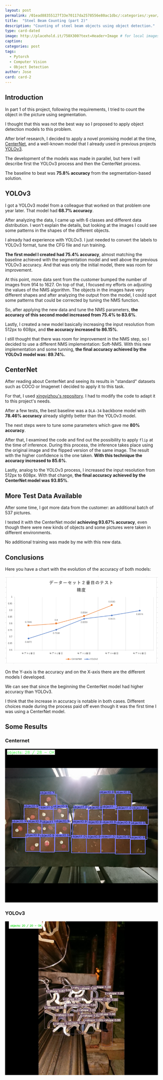 ```yaml
---
layout: post
permalink: /01ead88355127f33e70117da2578556e80ac1dbc/:categories/:year/:month/:day/:title:output_ext
title:  "Steel Beam Counting (part 2)"
description: "Counting of steel beam objects using object detection."
type: card-dated
image: http://placehold.it/750X300?text=Header+Image # for local images, place in /assets/img/posts/
caption: 
categories: post
tags: 
  - Pytorch
  - Computer Vision
  - Object Detection
author: Jose
card: card-2
---
```


## Introduction

In part 1 of this project, following the requirements, I tried to count the object in the picture using segmentation.

I thought that this was not the best way so I proposed to apply object detection models to this problem.

After brief research, I decided to apply a novel promising model at the time, [CenterNet](https://github.com/xingyizhou/CenterNet), and a well-known model that I already used in previous projects [YOLOv3](https://github.com/AlexeyAB/darknet).

The development of the models was made in parallel, but here I will describe first the YOLOv3 process and then the CenterNet process.

The baseline to beat was **75.8% accuracy** from the segmentation-based solution.

## YOLOv3

I got a YOLOv3 model from a colleague that worked on that problem one year later. That model had **68.7% accuracy**.

After analyzing the data, I came up with 6 classes and different data distribution. I won't explain the details, but looking at the images I could see some 
patterns in the shapes of the different objects.

I already had experience with YOLOv3. I just needed to convert the labels to YOLOv3 format, tune the CFG file and run training.

**The first model I created had 75.4% accuracy**, almost matching the baseline achieved with the segmentation model and well above the previous YOLOv3 accuracy. 
And that was only the initial model, there was room for improvement.

At this point, more data sent from the customer bumped the number of images from 914 to 1627. 
On top of that, I focused my efforts on adjusting the values of the NMS algorithm. 
The objects in the images have very different shapes and after analyzing the output from the model,
I could spot some patterns that could be corrected by tuning the NMS function.

So, after applying the new data and tune the NMS parameters, **the accuracy of this second model increased from 75.4% to 83.6%**.

Lastly, I created a new model basically increasing the input resolution from 512px to 608px, and **the accuracy increased to 86.15%**.

I still thought that there was room for improvement in the NMS step, so I decided to use a different NMS implementation: Soft-NMS.
With this new implementation and some tunning, **the final accuracy achieved by the YOLOv3 model was: 89.74%.**

## CenterNet

After reading about CenterNet and seeing its results in "standard" datasets such as COCO or Imagenet I decided to apply it to this task.

For that, I used [xingyizhou's repository](https://github.com/xingyizhou/CenterNet). I had to modify the code to adapt it to this project's needs.

After a few tests, the best baseline was a `DLA-34` backbone model with **78.46% accuracy** already slightly better than the YOLOv3 model.

The next steps were to tune some parameters which gave me **80% accuracy**. 

After that, I examined the code and find out the possibility to apply `flip` at the time of inference. During this process, the inference takes place 
using the original image and the flipped version of the same image. The result with the higher confidence is the one taken. 
**With this technique the accuracy increased to 85.6%**.

Lastly, analog to the YOLOv3 process, I increased the input resolution from 512px to 608px.
With that change, **the final accuracy achieved by the CenterNet model was 93.85%**.

## More Test Data Available

After some time, I got more data from the customer: an additional batch of 537 pictures. 

I tested it with the CenterNet model **achieving 93.67% accuracy**, even though there were new kinds of objects and some 
pictures were taken in different environments.

No additional training was made by me with this new data.

## Conclusions

Here you have a chart with the evolution of the accuracy of both models:

![Graph comparison](/assets/img/posts/beam_counting_p2/steel_graph.png)

On the Y-axis is the accuracy and on the X-axis there are the different models I developed.

We can see that since the beginning the CenterNet model had higher accuracy than YOLOv3. 

I think that the increase in accuracy is notable in both cases. 
Different choices made during the process paid off even though it was the first time I was using a CenterNet model. 

## Some Results

### Centernet

![CenterNet](/assets/img/posts/beam_counting_p2/CenterNet_steel_1.png)

### YOLOv3

![YOLOv3](/assets/img/posts/beam_counting_p2/YOLOv3_steel_1.png)